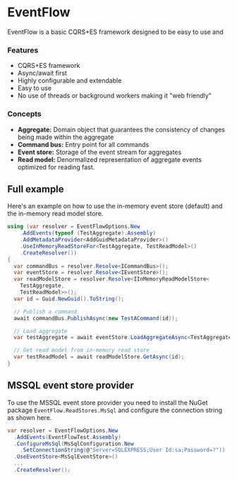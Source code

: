 # EventFlow
EventFlow is a basic CQRS+ES framework designed to be easy to use
and

### Features

* CQRS+ES framework
* Async/await first
* Highly configurable and extendable
* Easy to use
* No use of threads or background workers making it "web friendly"

### Concepts

* **Aggregate:** Domain object that guarantees the consistency
  of changes being made within the aggregate
* **Command bus:** Entry point for all commands
* **Event store:** Storage of the event stream for aggregates
* **Read model:** Denormalized representation of aggregate events
  optimized for reading fast.

## Full example
Here's an example on how to use the in-memory event store (default)
and the in-memory read model store.

```csharp
using (var resolver = EventFlowOptions.New
    .AddEvents(typeof (TestAggregate).Assembly)
    .AddMetadataProvider<AddGuidMetadataProvider>()
    .UseInMemoryReadStoreFor<TestAggregate, TestReadModel>()
    .CreateResolver())
{
  var commandBus = resolver.Resolve<ICommandBus>();
  var eventStore = resolver.Resolve<IEventStore>();
  var readModelStore = resolver.Resolve<IInMemoryReadModelStore<
    TestAggregate,
    TestReadModel>>();
  var id = Guid.NewGuid().ToString();

  // Publish a command
  await commandBus.PublishAsync(new TestACommand(id));

  // Load aggregate
  var testAggregate = await eventStore.LoadAggregateAsync<TestAggregate>(id);

  // Get read model from in-memory read store
  var testReadModel = await readModelStore.GetAsync(id);
}
```

## MSSQL event store provider
To use the MSSQL event store provider you need to install the NuGet
package `EventFlow.ReadStores.MsSql` and configure the connection
string as shown here.

```csharp
var resolver = EventFlowOptions.New
  .AddEvents(EventFlowTest.Assembly)
  .ConfigureMsSql(MsSqlConfiguration.New
    .SetConnectionString(@"Server=SQLEXPRESS;User Id:sa;Password=?"))
  .UseEventStore<MsSqlEventStore>()
  ...
  .CreateResolver();
```
